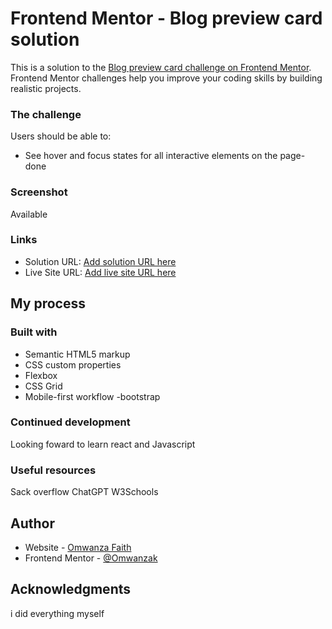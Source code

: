 # Frontend Mentor - Blog preview card solution

This is a solution to the [Blog preview card challenge on Frontend Mentor](https://www.frontendmentor.io/challenges/blog-preview-card-ckPaj01IcS). Frontend Mentor challenges help you improve your coding skills by building realistic projects. 


### The challenge

Users should be able to:

- See hover and focus states for all interactive elements on the page-done

### Screenshot
Available

### Links

- Solution URL: [Add solution URL here](https://your-solution-url.com)
- Live Site URL: [Add live site URL here](https://your-live-site-url.com)

## My process

### Built with

- Semantic HTML5 markup
- CSS custom properties
- Flexbox
- CSS Grid
- Mobile-first workflow
-bootstrap



### Continued development

Looking foward to learn react and Javascript

### Useful resources

Sack overflow
ChatGPT
W3Schools


## Author

- Website - [Omwanza Faith](https://www.your-site.com)
- Frontend Mentor - [@Omwanzak](https://www.frontendmentor.io/profile/yourusername)


## Acknowledgments
i did everything myself
